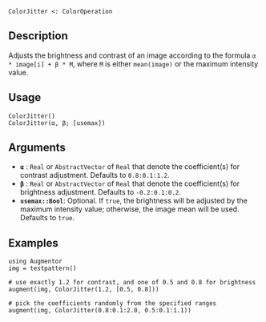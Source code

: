```
ColorJitter <: ColorOperation
```

## Description

Adjusts the brightness and contrast of an image according to the formula `α * image[i] + β * M`, where `M` is either `mean(image)` or the maximum intensity value.

## Usage

```
ColorJitter()
ColorJitter(α, β; [usemax])
```

## Arguments

  * **`α`** : `Real` or `AbstractVector` of `Real` that denote the coefficient(s)   for contrast adjustment. Defaults to `0.8:0.1:1.2`.
  * **`β`** : `Real` or `AbstractVector` of `Real` that denote the coefficient(s)   for brightness adjustment. Defaults to `-0.2:0.1:0.2`.
  * **`usemax::Bool`**: Optional. If `true`, the brightness will be adjusted by   the maximum intensity value; otherwise, the image mean will be used.   Defaults to `true`.

## Examples

```
using Augmentor
img = testpattern()

# use exactly 1.2 for contrast, and one of 0.5 and 0.8 for brightness
augment(img, ColorJitter(1.2, [0.5, 0.8]))

# pick the coefficients randomly from the specified ranges
augment(img, ColorJitter(0.8:0.1:2.0, 0.5:0.1:1.1))
```
